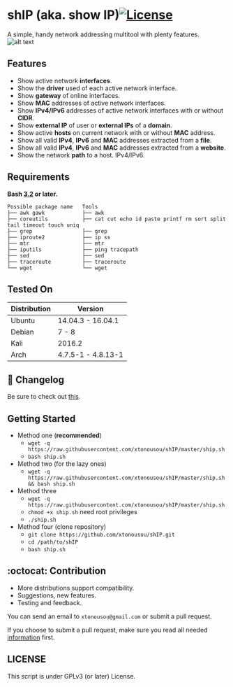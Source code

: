 # shIP (aka. show IP)[![License](https://img.shields.io/badge/License-GPL%20v3%2B-blue.svg?style=flat-square)](https://raw.githubusercontent.com/xtonousou/shIP/master/LICENSE)
A simple, handy network addressing multitool with plenty features.
![alt text](https://raw.githubusercontent.com/xtonousou/shIP/master/imgs/head.png "SAIL!")

## Features

* Show active network **interfaces**.
* Show the **driver** used of each active network interface.
* Show **gateway** of online interfaces.
* Show **MAC** addresses of active network interfaces.
* Show **IPv4/IPv6** addresses of active network interfaces with or without **CIDR**.
* Show **external IP** of user or **external IPs** of a **domain**.
* Show active **hosts** on current network with or without **MAC** address.
* Show all valid **IPv4**, **IPv6** and **MAC** addresses extracted from a **file**.
* Show all valid **IPv4**, **IPv6** and **MAC** addresses extracted from a **website**.
* Show the network **path** to a host. IPv4/IPv6.

## Requirements
<!--- should change URL below after merge with master -->
**Bash [3.2](http://www.tldp.org/LDP/abs/html/bashver3.html#AEN20987 "View changelog.") or later.**

    Possible package name   Tools
    ├── awk gawk            ├── awk  
    ├── coreutils           ├── cat cut echo id paste printf rm sort split tail timeout touch uniq
    ├── grep                ├── grep
    ├── iproute2            ├── ip ss
    ├── mtr                 ├── mtr
    ├── iputils             ├── ping tracepath
    ├── sed                 ├── sed
    ├── traceroute          ├── traceroute
    └── wget                └── wget

## Tested On

| Distribution | Version            |
|--------------|--------------------|
| Ubuntu       | 14.04.3 - 16.04.1  |
| Debian       | 7 - 8              |
| Kali         | 2016.2             |
| Arch         | 4.7.5-1 - 4.8.13-1 |

## :scroll: Changelog

Be sure to check out [this](https://github.com/xtonousou/shIP/blob/master/CHANGELOG.md).

## Getting Started

* Method one (**recommended**)
  * `wget -q https://raw.githubusercontent.com/xtonousou/shIP/master/ship.sh`
  * `bash ship.sh`
* Method two (for the lazy ones)
  * `wget -q https://raw.githubusercontent.com/xtonousou/shIP/master/ship.sh && bash ship.sh`
* Method three
  * `wget -q https://raw.githubusercontent.com/xtonousou/shIP/master/ship.sh`
  * `chmod +x ship.sh` need root privileges
  * `./ship.sh`
* Method four (clone repository)
  * `git clone https://github.com/xtonousou/shIP.git`
  * `cd /path/to/shIP`
  * `bash ship.sh`

## :octocat: Contribution

* More distributions support compatibility.
* Suggestions, new features.
* Testing and feedback.

You can send an email to `xtonousou@gmail.com` or submit a pull request.

If you choose to submit a pull request, make sure you read all needed [information](https://github.com/xtonousou/shIP/blob/master/.github/PULL_REQUEST_TEMPLATE.md) first.

## LICENSE
This script is under GPLv3 (or later) License.
